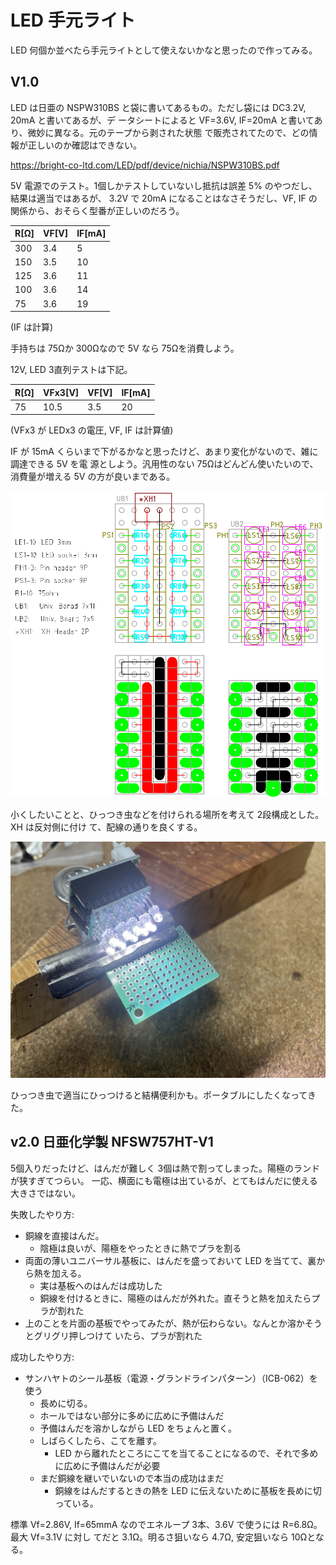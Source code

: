 # LED 手元ライト

LED 何個か並べたら手元ライトとして使えないかなと思ったので作ってみる。

## V1.0

LED は日亜の NSPW310BS と袋に書いてあるもの。ただし袋には DC3.2V, 20mA と書いてあるが、デ
ータシートによると VF=3.6V, IF=20mA と書いてあり、微妙に異なる。元のテープから剥された状態
で販売されてたので、どの情報が正しいのか確認はできない。

https://bright-co-ltd.com/LED/pdf/device/nichia/NSPW310BS.pdf

5V 電源でのテスト。1個しかテストしていないし抵抗は誤差 5% のやつだし、結果は適当ではあるが、
3.2V で 20mA になることはなさそうだし、VF, IF の関係から、おそらく型番が正しいのだろう。

| R[Ω] | VF[V] | IF[mA] |
| ---   | ---   | ---    |
| 300   | 3.4   | 5      |
| 150   | 3.5   | 10     |
| 125   | 3.6   | 11     |
| 100   | 3.6   | 14     |
| 75    | 3.6   | 19     |

(IF は計算)

手持ちは 75Ωか 300Ωなので 5V なら 75Ωを消費しよう。

12V, LED 3直列テストは下記。

| R[Ω] | VFx3[V] | VF[V]  | IF[mA] |
| ---   | ---     | ---    | ---    |
| 75    | 10.5    | 3.5    | 20     |

(VFx3 が LEDx3 の電圧, VF, IF は計算値)

IF が 15mA くらいまで下がるかなと思ったけど、あまり変化がないので、雑に調達できる 5V を電
源としよう。汎用性のない 75Ωはどんどん使いたいので、消費量が増える 5V の方が良いまである。

![設計図](./librecad/LEDLight_1.0.png)

小くしたいことと、ひっつき虫などを付けられる場所を考えて 2段構成とした。XH は反対側に付け
て、配線の通りを良くする。

![完成](./figure/LEDLight1.0.jpg)

ひっつき虫で適当にひっつけると結構便利かも。ポータブルにしたくなってきた。

## v2.0 日亜化学製 NFSW757HT-V1

5個入りだったけど、はんだが難しく 3個は熱で割ってしまった。陽極のランドが狭すぎてつらい。
一応、横面にも電極は出ているが、とてもはんだに使える大きさではない。

失敗したやり方:

- 銅線を直接はんだ。
  - 陰極は良いが、陽極をやったときに熱でプラを割る
- 両面の薄いユニバーサル基板に、はんだを盛っておいて LED を当てて、裏から熱を加える。
  - 実は基板へのはんだは成功した
  - 銅線を付けるときに、陽極のはんだが外れた。直そうと熱を加えたらプラが割れた
- 上のことを片面の基板でやってみたが、熱が伝わらない。なんとか溶かそうとグリグリ押しつけて
  いたら、プラが割れた

成功したやり方:

- サンハヤトのシール基板（電源・グランドラインパターン）（ICB-062）を使う
  - 長めに切る。
  - ホールではない部分に多めに広めに予備はんだ
  - 予備はんだを溶かしながら LED をちょんと置く。
  - しばらくしたら、こてを離す。
    - LED から離れたところにこてを当てることになるので、それで多めに広めに予備はんだが必要
  - まだ銅線を継いでいないので本当の成功はまだ
    - 銅線をはんだするときの熱を LED に伝えないために基板を長めに切っている。

標準 Vf=2.86V, If=65mmA なのでエネループ 3本、3.6V で使うには R=6.8Ω。最大 Vf=3.1V に対し
てだと 3.1Ω。明るさ狙いなら 4.7Ω, 安定狙いなら 10Ωとなる。
